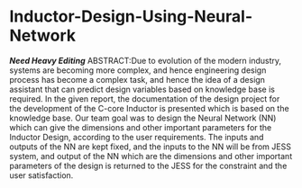 # Inductor-Design-Using-Neural-Network
**_Need Heavy Editing_**
ABSTRACT:Due to evolution of the modern industry, systems are becoming more complex, and hence engineering design process has become a complex task, and hence the idea of a design assistant that can predict design variables based on knowledge base is required. In the given report, the documentation of the design project for the development of the C-core Inductor is presented which is based on the knowledge base. Our team goal was to design the Neural Network (NN) which can give the dimensions and other important parameters for the Inductor Design, according to the user requirements. The inputs and outputs of the NN are kept fixed, and the inputs to the NN will be from JESS system, and output of the NN which are the dimensions and other important parameters of the design is returned to the JESS for the constraint and the user satisfaction. 
